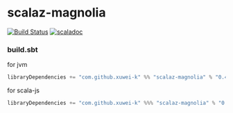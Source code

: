 # scalaz-magnolia

[![Build Status](https://travis-ci.org/xuwei-k/scalaz-magnolia.svg?branch=master)](https://travis-ci.org/xuwei-k/scalaz-magnolia)
[![scaladoc](https://javadoc-badge.appspot.com/com.github.xuwei-k/scalaz-magnolia_2.12.svg?label=scaladoc)](https://javadoc-badge.appspot.com/com.github.xuwei-k/scalaz-magnolia_2.12?javadocio=true)

### build.sbt

for jvm

```scala
libraryDependencies += "com.github.xuwei-k" %% "scalaz-magnolia" % "0.4.0"
```

for scala-js

```scala
libraryDependencies += "com.github.xuwei-k" %%% "scalaz-magnolia" % "0.4.0"
```
